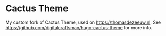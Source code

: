 # Cactus Theme

My custom fork of Cactus Theme, used on https://thomasdezeeuw.nl. See
https://github.com/digitalcraftsman/hugo-cactus-theme for more info.
